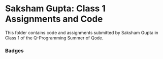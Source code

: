 # Saksham Gupta: Class 1 Assignments and Code
This folder contains code and assignments submitted by Saksham Gupta in Class 1 of the Q-Programming Summer of Qode.
### Badges